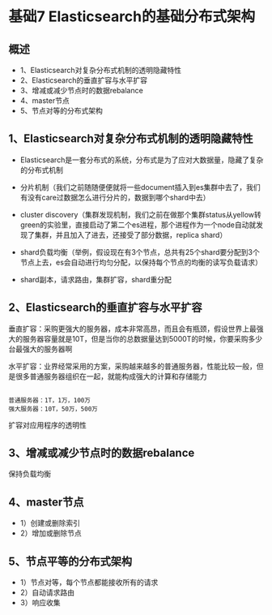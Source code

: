 # 基础7 Elasticsearch的基础分布式架构

## 概述

* 1、Elasticsearch对复杂分布式机制的透明隐藏特性
* 2、Elasticsearch的垂直扩容与水平扩容
* 3、增减或减少节点时的数据rebalance
* 4、master节点
* 5、节点对等的分布式架构


## 1、Elasticsearch对复杂分布式机制的透明隐藏特性

* Elasticsearch是一套分布式的系统，分布式是为了应对大数据量，隐藏了复杂的分布式机制

* 分片机制（我们之前随随便便就将一些document插入到es集群中去了，我们有没有care过数据怎么进行分片的，数据到哪个shard中去）

* cluster discovery（集群发现机制，我们之前在做那个集群status从yellow转green的实验里，直接启动了第二个es进程，那个进程作为一个node自动就发现了集群，并且加入了进去，还接受了部分数据，replica shard）

* shard负载均衡（举例，假设现在有3个节点，总共有25个shard要分配到3个节点上去，es会自动进行均匀分配，以保持每个节点的均衡的读写负载请求）

* shard副本，请求路由，集群扩容，shard重分配


## 2、Elasticsearch的垂直扩容与水平扩容

垂直扩容：采购更强大的服务器，成本非常高昂，而且会有瓶颈，假设世界上最强大的服务器容量就是10T，但是当你的总数据量达到5000T的时候，你要采购多少台最强大的服务器啊

水平扩容：业界经常采用的方案，采购越来越多的普通服务器，性能比较一般，但是很多普通服务器组织在一起，就能构成强大的计算和存储能力

```

普通服务器：1T，1万，100万
强大服务器：10T，50万，500万
```

扩容对应用程序的透明性


## 3、增减或减少节点时的数据rebalance

保持负载均衡


## 4、master节点

* 1）创建或删除索引
* 2）增加或删除节点


## 5、节点平等的分布式架构

* 1）节点对等，每个节点都能接收所有的请求
* 2）自动请求路由
* 3）响应收集


